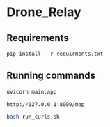 # Drone_Relay
## Requirements

```bash 
pip install - r requirments.txt
```

## Running commands

```bash 
uvicorn main:app
```

```bash 
http://127.0.0.1:8000/map
```

```bash 
bash run_curls.sh
```